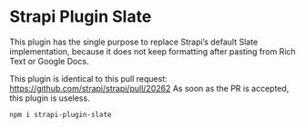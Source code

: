 # Strapi Plugin Slate

This plugin has the single purpose to replace Strapi’s default Slate implementation, because it does not keep formatting after pasting from Rich Text or Google Docs.

This plugin is identical to this pull request:
https://github.com/strapi/strapi/pull/20262
As soon as the PR is accepted, this plugin is useless.

```bash
npm i strapi-plugin-slate
```

